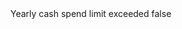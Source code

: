 <?xml version="1.0" encoding="UTF-8"?>
<CustomMetadata xmlns="http://soap.sforce.com/2006/04/metadata">
    <label>Yearly cash spend limit exceeded</label>
    <protected>false</protected>
</CustomMetadata>
